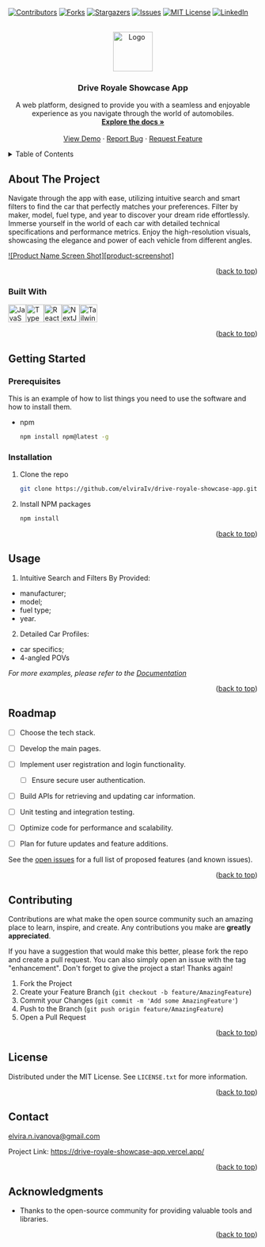 <a name="readme-top"></a>


[![Contributors][contributors-shield]][contributors-url]
[![Forks][forks-shield]][forks-url]
[![Stargazers][stars-shield]][stars-url]
[![Issues][issues-shield]][issues-url]
[![MIT License][license-shield]][license-url]
[![LinkedIn][linkedin-shield]][linkedin-url]



<!-- PROJECT LOGO -->
<br />
<div align="center">
  <a href="https://github.com/elviraIv/drive-royale-showcase-app">
    <img src="images/logo.png" alt="Logo" width="80" height="80">
  </a>

<h3 align="center">Drive Royale Showcase App</h3>

  <p align="center">
    A web platform, designed to provide you with a seamless and enjoyable experience as you navigate through the world of automobiles. 
    <br />
    <a href="https://github.com/elviraIv/drive-royale-showcase-app"><strong>Explore the docs »</strong></a>
    <br />
    <br />
    <a href="https://github.com/elviraIv/drive-royale-showcase-app">View Demo</a>
    ·
    <a href="https://github.com/elviraIv/drive-royale-showcase-app/issues">Report Bug</a>
    ·
    <a href="https://github.com/elviraIv/drive-royale-showcase-app/issues">Request Feature</a>
  </p>
</div>



<!-- TABLE OF CONTENTS -->
<details>
  <summary>Table of Contents</summary>
  <ol>
    <li>
      <a href="#about-the-project">About The Project</a>
      <ul>
        <li><a href="#built-with">Built With</a></li>
      </ul>
    </li>
    <li>
      <a href="#getting-started">Getting Started</a>
      <ul>
        <li><a href="#prerequisites">Prerequisites</a></li>
        <li><a href="#installation">Installation</a></li>
      </ul>
    </li>
    <li><a href="#usage">Usage</a></li>
    <li><a href="#roadmap">Roadmap</a></li>
    <li><a href="#contributing">Contributing</a></li>
    <li><a href="#license">License</a></li>
    <li><a href="#contact">Contact</a></li>
    <li><a href="#acknowledgments">Acknowledgments</a></li>
  </ol>
</details>



<!-- ABOUT THE PROJECT -->
## About The Project


Navigate through the app with ease, utilizing intuitive search and smart filters to find the car that perfectly matches your preferences. Filter by maker, model, fuel type, and year to discover your dream ride effortlessly.
Immerse yourself in the world of each car with detailed
technical specifications and performance metrics.  Enjoy the high-resolution visuals, showcasing the elegance and power of each vehicle from different angles.

[![Product Name Screen Shot][product-screenshot]](https://example.com)
<p align="right">(<a href="#readme-top">back to top</a>)</p>



### Built With
<p align="left">
<a href="https://developer.mozilla.org/en-US/docs/Web/JavaScript" target="_blank" rel="noreferrer"><img src="https://raw.githubusercontent.com/danielcranney/readme-generator/main/public/icons/skills/javascript-colored.svg" width="36" height="36" alt="JavaScript" /></a><a href="https://www.typescriptlang.org/" target="_blank" rel="noreferrer"><img src="https://raw.githubusercontent.com/danielcranney/readme-generator/main/public/icons/skills/typescript-colored.svg" width="36" height="36" alt="TypeScript" /></a><a href="https://reactjs.org/" target="_blank" rel="noreferrer"><img src="https://raw.githubusercontent.com/danielcranney/readme-generator/main/public/icons/skills/react-colored.svg" width="36" height="36" alt="React" /></a><a href="https://nextjs.org/docs" target="_blank" rel="noreferrer"><img src="https://raw.githubusercontent.com/danielcranney/readme-generator/main/public/icons/skills/nextjs-colored.svg" width="36" height="36" alt="NextJs" /></a><a href="https://tailwindcss.com/" target="_blank" rel="noreferrer"><img src="https://raw.githubusercontent.com/danielcranney/readme-generator/main/public/icons/skills/tailwindcss-colored.svg" width="36" height="36" alt="TailwindCSS" /></a>
</p>

<p align="right">(<a href="#readme-top">back to top</a>)</p>



<!-- GETTING STARTED -->
## Getting Started



### Prerequisites

This is an example of how to list things you need to use the software and how to install them.
* npm
  ```sh
  npm install npm@latest -g
  ```

### Installation


1. Clone the repo
   ```sh
   git clone https://github.com/elviraIv/drive-royale-showcase-app.git
   ```
2. Install NPM packages
   ```sh
   npm install
   ```


<p align="right">(<a href="#readme-top">back to top</a>)</p>



<!-- USAGE EXAMPLES -->
## Usage

1. Intuitive Search and Filters By Provided:
- manufacturer;
- model;
- fuel type;
- year.

2. Detailed Car Profiles: 
- car specifics;
- 4-angled POVs

_For more examples, please refer to the [Documentation](https://example.com)_

<p align="right">(<a href="#readme-top">back to top</a>)</p>



<!-- ROADMAP -->
## Roadmap

- [ ] Choose the tech stack.
- [ ] Develop the main pages.
- [ ] Implement user registration and login functionality.
    - [ ] Ensure secure user authentication.
- [ ] Build APIs for retrieving and updating car information.
- [ ] Unit testing and integration testing.
- [ ] Optimize code for performance and scalability.
- [ ] Plan for future updates and feature additions.
    


See the [open issues](https://github.com/elviraIv/drive-royale-showcase-app/issues) for a full list of proposed features (and known issues).

<p align="right">(<a href="#readme-top">back to top</a>)</p>



<!-- CONTRIBUTING -->
## Contributing

Contributions are what make the open source community such an amazing place to learn, inspire, and create. Any contributions you make are **greatly appreciated**.

If you have a suggestion that would make this better, please fork the repo and create a pull request. You can also simply open an issue with the tag "enhancement".
Don't forget to give the project a star! Thanks again!

1. Fork the Project
2. Create your Feature Branch (`git checkout -b feature/AmazingFeature`)
3. Commit your Changes (`git commit -m 'Add some AmazingFeature'`)
4. Push to the Branch (`git push origin feature/AmazingFeature`)
5. Open a Pull Request

<p align="right">(<a href="#readme-top">back to top</a>)</p>



<!-- LICENSE -->
## License

Distributed under the MIT License. See `LICENSE.txt` for more information.

<p align="right">(<a href="#readme-top">back to top</a>)</p>



<!-- CONTACT -->
## Contact

elvira.n.ivanova@gmail.com

Project Link: https://drive-royale-showcase-app.vercel.app/

<p align="right">(<a href="#readme-top">back to top</a>)</p>



<!-- ACKNOWLEDGMENTS -->
## Acknowledgments

* Thanks to the open-source community for providing valuable tools and libraries.


<p align="right">(<a href="#readme-top">back to top</a>)</p>



<!-- MARKDOWN LINKS & IMAGES -->
<!-- https://www.markdownguide.org/basic-syntax/#reference-style-links -->
[contributors-shield]: https://img.shields.io/github/contributors/elviraIv/drive-royale-showcase-app.svg?style=for-the-badge
[contributors-url]: https://github.com/elviraIv/drive-royale-showcase-app/graphs/contributors
[forks-shield]: https://img.shields.io/github/forks/elviraIv/drive-royale-showcase-app.svg?style=for-the-badge
[forks-url]: https://github.com/elviraIv/drive-royale-showcase-app/network/members
[stars-shield]: https://img.shields.io/github/stars/elviraIv/drive-royale-showcase-app.svg?style=for-the-badge
[stars-url]: https://github.com/elviraIv/drive-royale-showcase-app/stargazers
[issues-shield]: https://img.shields.io/github/issues/elviraIv/drive-royale-showcase-app.svg?style=for-the-badge
[issues-url]: https://github.com/elviraIv/drive-royale-showcase-app/issues
[license-shield]: https://img.shields.io/github/license/elviraIv/drive-royale-showcase-app.svg?style=for-the-badge
[license-url]: https://github.com/elviraIv/drive-royale-showcase-app/blob/master/LICENSE.txt
[linkedin-shield]: https://img.shields.io/badge/-LinkedIn-black.svg?style=for-the-badge&logo=linkedin&colorB=555
[linkedin-url]: https://linkedin.com/in/elvira-ivanova/
